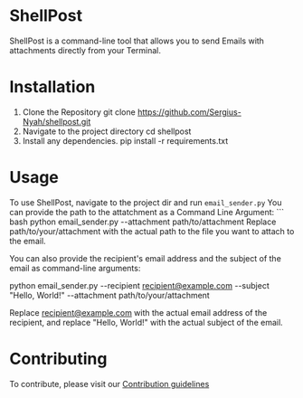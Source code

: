 # ShellPost
ShellPost is a command-line tool that allows you to send Emails with attachments directly from your Terminal. 

# Installation
1. Clone the Repository
git clone https://github.com/Sergius-Nyah/shellpost.git
2. Navigate to the project directory
cd shellpost
3. Install any dependencies. 
pip install -r requirements.txt

# Usage 
To use ShellPost, navigate to the project dir and run 
`email_sender.py` 
You can provide the path to the attatchment as a Command Line Argument: ``` bash
                   python email_sender.py --attachment path/to/attachment 
Replace path/to/your/attachment with the actual path to the file you want to attach to the email.

You can also provide the recipient's email address and the subject of the email as command-line arguments:

python email_sender.py --recipient recipient@example.com --subject "Hello, World!" --attachment path/to/your/attachment

Replace recipient@example.com with the actual email address of the recipient, and replace "Hello, World!" with the actual subject of the email.

# Contributing
To contribute, please visit our [Contribution guidelines](/docs/contributing.md)
 